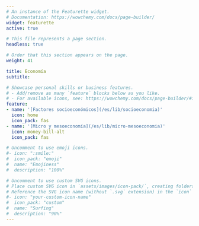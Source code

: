 ```yaml
---
# An instance of the Featurette widget.
# Documentation: https://wowchemy.com/docs/page-builder/
widget: featurette
active: true

# This file represents a page section.
headless: true

# Order that this section appears on the page.
weight: 41

title: Economía
subtitle:

# Showcase personal skills or business features.
# - Add/remove as many `feature` blocks below as you like.
# - For available icons, see: https://wowchemy.com/docs/page-builder/#icons
feature:
- name: '[Factores socioeconómicos](/es/lib/socioeconomia)'
  icon: home
  icon_pack: fas  
- name: '[Micro y mesoeconomía](/es/lib/micro-mesoeconomia)'
  icon: money-bill-alt
  icon_pack: fas  

# Uncomment to use emoji icons.
#- icon: ":smile:"
#  icon_pack: "emoji"
#  name: "Emojiness"
#  description: "100%"  

# Uncomment to use custom SVG icons.
# Place custom SVG icon in `assets/images/icon-pack/`, creating folders if necessary.
# Reference the SVG icon name (without `.svg` extension) in the `icon` field.
#- icon: "your-custom-icon-name"
#  icon_pack: "custom"
#  name: "Surfing"
#  description: "90%"
---
```

